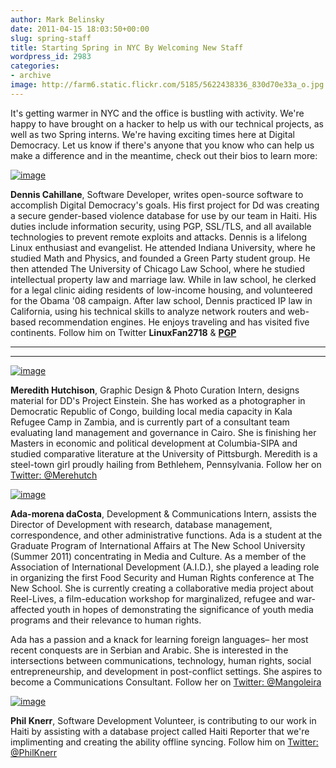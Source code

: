 ```yaml
---
author: Mark Belinsky
date: 2011-04-15 18:03:50+00:00
slug: spring-staff
title: Starting Spring in NYC By Welcoming New Staff
wordpress_id: 2983
categories:
- archive
image: http://farm6.static.flickr.com/5185/5622438336_830d70e33a_o.jpg
---
```


It's getting warmer in NYC and the office is bustling with activity. We're happy to have brought on a hacker to help us with our technical projects, as well as two Spring interns. We're having exciting times here at Digital Democracy. Let us know if there's anyone that you know who can help us make a difference and in the meantime, check out their bios to learn more:

[![image](http://farm6.static.flickr.com/5185/5622438336_830d70e33a_o.jpg)](http://www.flickr.com/photos/digitaldemocracy)

**Dennis Cahillane**, Software Developer, writes open-source software to accomplish Digital Democracy's goals. His first project for Dd was creating a secure gender-based violence database for use by our team in Haiti. His duties include information security, using PGP, SSL/TLS, and all available technologies to prevent remote exploits and attacks. Dennis is a lifelong Linux enthusiast and evangelist. He attended Indiana University, where he studied Math and Physics, and founded a Green Party student group. He then attended The University of Chicago Law School, where he studied intellectual property law and marriage law. While in law school, he clerked for a legal clinic aiding residents of low-income housing, and volunteered for the Obama '08 campaign. After law school, Dennis practiced IP law in California, using his technical skills to analyze network routers and web-based recommendation engines. He enjoys traveling and has visited five continents. Follow him on Twitter **LinuxFan2718** & **[PGP](http://www.digital-democracy.org/keys/dcahillane-pgp-key.txt)**

** **

** **

[![image](http://farm6.static.flickr.com/5150/5622427276_4aab49bec9_o.jpg)](http://www.flickr.com/photos/digitaldemocracy)

**Meredith Hutchison**, Graphic Design & Photo Curation Intern, designs material for DD's Project Einstein. She has worked as a photographer in Democratic Republic of Congo, building local media capacity in Kala Refugee Camp in Zambia, and is currently part of a consultant team evaluating land management and governance in Cairo. She is finishing her Masters in economic and political development at Columbia-SIPA and studied comparative literature at the University of Pittsburgh. Meredith is a steel-town girl proudly hailing from Bethlehem, Pennsylvania. Follow her on [Twitter: @Merehutch](http://twitter.com/merehutch)

[![image](http://farm6.static.flickr.com/5182/5621838825_c931a4aa02_o.jpg)](http://www.flickr.com/photos/digitaldemocracy)

**Ada-morena daCosta**, Development & Communications Intern, assists the Director of Development with research, database management, correspondence, and other administrative functions. Ada is a student at the Graduate Program of International Affairs at The New School University (Summer 2011) concentrating in Media and Culture. As a member of the Association of International Development (A.I.D.), she played a leading role in organizing the first Food Security and Human Rights conference at The New School. She is currently creating a collaborative media project about Reel-Lives, a film-education workshop for marginalized, refugee and war-affected youth in hopes of demonstrating the significance of youth media programs and their relevance to human rights.

Ada has a passion and a knack for learning foreign languages– her most recent conquests are in Serbian and Arabic.  She is interested in the intersections between communications, technology, human rights, social entrepreneurship, and development in post-conflict settings. She aspires to become a Communications Consultant. Follow her on [Twitter: @Mangoleira](http://twitter.com/Mangoleira)

[![image](http://a2.twimg.com/profile_images/1282998811/YMCA-Suit.jpg)](http://www.flickr.com/photos/digitaldemocracy)

**Phil Knerr**, Software Development Volunteer, is contributing to our work in Haiti by assisting with a database project called Haiti Reporter that we're implimenting and creating the ability offline syncing. Follow him on [Twitter: @PhilKnerr](http://twitter.com/PhilKnerr)
